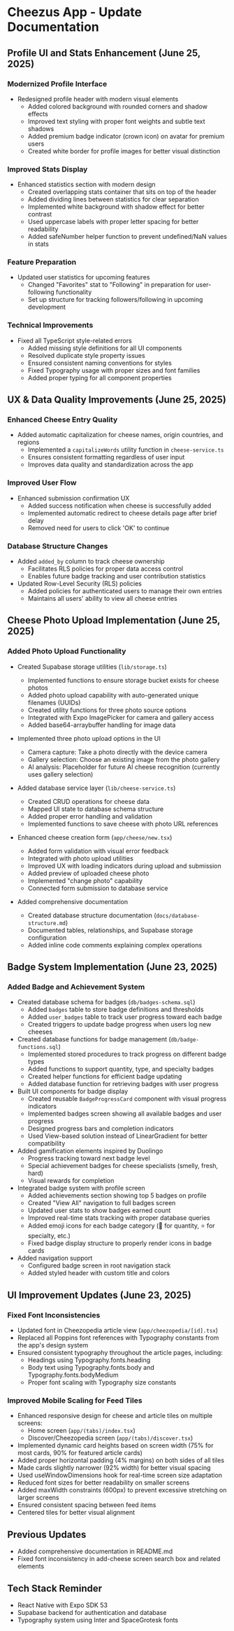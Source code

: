 # Cheezus App - Update Documentation

## Profile UI and Stats Enhancement (June 25, 2025)

### Modernized Profile Interface
- Redesigned profile header with modern visual elements
  - Added colored background with rounded corners and shadow effects
  - Improved text styling with proper font weights and subtle text shadows
  - Added premium badge indicator (crown icon) on avatar for premium users
  - Created white border for profile images for better visual distinction

### Improved Stats Display
- Enhanced statistics section with modern design
  - Created overlapping stats container that sits on top of the header
  - Added dividing lines between statistics for clear separation
  - Implemented white background with shadow effect for better contrast
  - Used uppercase labels with proper letter spacing for better readability
  - Added safeNumber helper function to prevent undefined/NaN values in stats

### Feature Preparation
- Updated user statistics for upcoming features
  - Changed "Favorites" stat to "Following" in preparation for user-following functionality
  - Set up structure for tracking followers/following in upcoming development

### Technical Improvements
- Fixed all TypeScript style-related errors
  - Added missing style definitions for all UI components
  - Resolved duplicate style property issues
  - Ensured consistent naming conventions for styles
  - Fixed Typography usage with proper sizes and font families
  - Added proper typing for all component properties

## UX & Data Quality Improvements (June 25, 2025)

### Enhanced Cheese Entry Quality
- Added automatic capitalization for cheese names, origin countries, and regions
  - Implemented a `capitalizeWords` utility function in `cheese-service.ts`
  - Ensures consistent formatting regardless of user input
  - Improves data quality and standardization across the app

### Improved User Flow
- Enhanced submission confirmation UX
  - Added success notification when cheese is successfully added
  - Implemented automatic redirect to cheese details page after brief delay
  - Removed need for users to click 'OK' to continue

### Database Structure Changes
- Added `added_by` column to track cheese ownership
  - Facilitates RLS policies for proper data access control
  - Enables future badge tracking and user contribution statistics
- Updated Row-Level Security (RLS) policies
  - Added policies for authenticated users to manage their own entries
  - Maintains all users' ability to view all cheese entries

## Cheese Photo Upload Implementation (June 25, 2025)

### Added Photo Upload Functionality
- Created Supabase storage utilities (`lib/storage.ts`)
  - Implemented functions to ensure storage bucket exists for cheese photos
  - Added photo upload capability with auto-generated unique filenames (UUIDs)
  - Created utility functions for three photo source options
  - Integrated with Expo ImagePicker for camera and gallery access
  - Added base64-arraybuffer handling for image data

- Implemented three photo upload options in the UI
  - Camera capture: Take a photo directly with the device camera
  - Gallery selection: Choose an existing image from the photo gallery
  - AI analysis: Placeholder for future AI cheese recognition (currently uses gallery selection)

- Added database service layer (`lib/cheese-service.ts`)
  - Created CRUD operations for cheese data
  - Mapped UI state to database schema structure
  - Added proper error handling and validation
  - Implemented functions to save cheese with photo URL references

- Enhanced cheese creation form (`app/cheese/new.tsx`)
  - Added form validation with visual error feedback
  - Integrated with photo upload utilities
  - Improved UX with loading indicators during upload and submission
  - Added preview of uploaded cheese photo
  - Implemented "change photo" capability
  - Connected form submission to database service

- Added comprehensive documentation
  - Created database structure documentation (`docs/database-structure.md`)
  - Documented tables, relationships, and Supabase storage configuration
  - Added inline code comments explaining complex operations

## Badge System Implementation (June 23, 2025)

### Added Badge and Achievement System
- Created database schema for badges (`db/badges-schema.sql`)
  - Added `badges` table to store badge definitions and thresholds
  - Added `user_badges` table to track user progress toward each badge
  - Created triggers to update badge progress when users log new cheeses
- Created database functions for badge management (`db/badge-functions.sql`)
  - Implemented stored procedures to track progress on different badge types
  - Added functions to support quantity, type, and specialty badges
  - Created helper functions for efficient badge updating
  - Added database function for retrieving badges with user progress
- Built UI components for badge display
  - Created reusable `BadgeProgressCard` component with visual progress indicators
  - Implemented badges screen showing all available badges and user progress
  - Designed progress bars and completion indicators
  - Used View-based solution instead of LinearGradient for better compatibility
- Added gamification elements inspired by Duolingo
  - Progress tracking toward next badge level
  - Special achievement badges for cheese specialists (smelly, fresh, hard)
  - Visual rewards for completion
- Integrated badge system with profile screen
  - Added achievements section showing top 5 badges on profile
  - Created "View All" navigation to full badges screen
  - Updated user stats to show badges earned count
  - Improved real-time stats tracking with proper database queries
  - Added emoji icons for each badge category (🧀 for quantity, ⭐ for specialty, etc.)
  - Fixed badge display structure to properly render icons in badge cards
- Added navigation support
  - Configured badge screen in root navigation stack
  - Added styled header with custom title and colors

## UI Improvement Updates (June 23, 2025)

### Fixed Font Inconsistencies
- Updated font in Cheezopedia article view (`app/cheezopedia/[id].tsx`)
- Replaced all Poppins font references with Typography constants from the app's design system
- Ensured consistent typography throughout the article pages, including:
  - Headings using Typography.fonts.heading
  - Body text using Typography.fonts.body and Typography.fonts.bodyMedium
  - Proper font scaling with Typography size constants

### Improved Mobile Scaling for Feed Tiles
- Enhanced responsive design for cheese and article tiles on multiple screens:
  - Home screen (`app/(tabs)/index.tsx`)
  - Discover/Cheezopedia screen (`app/(tabs)/discover.tsx`)
- Implemented dynamic card heights based on screen width (75% for most cards, 90% for featured article cards)
- Added proper horizontal padding (4% margins) on both sides of all tiles
- Made cards slightly narrower (92% width) for better visual spacing
- Used useWindowDimensions hook for real-time screen size adaptation
- Reduced font sizes for better readability on smaller screens
- Added maxWidth constraints (600px) to prevent excessive stretching on larger screens
- Ensured consistent spacing between feed items
- Centered tiles for better visual alignment

## Previous Updates
- Added comprehensive documentation in README.md
- Fixed font inconsistency in add-cheese screen search box and related elements

## Tech Stack Reminder
- React Native with Expo SDK 53
- Supabase backend for authentication and database
- Typography system using Inter and SpaceGrotesk fonts
